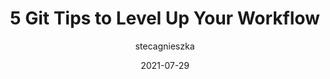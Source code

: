 ---
author: stecagnieszka
date: 2021-07-29
publisher: thepracticaldev
tags:
  - git
target_url: https://dev.to/gitlive/5-git-tips-to-level-up-your-workflow-24lo
title: 5 Git Tips to Level Up Your Workflow
---